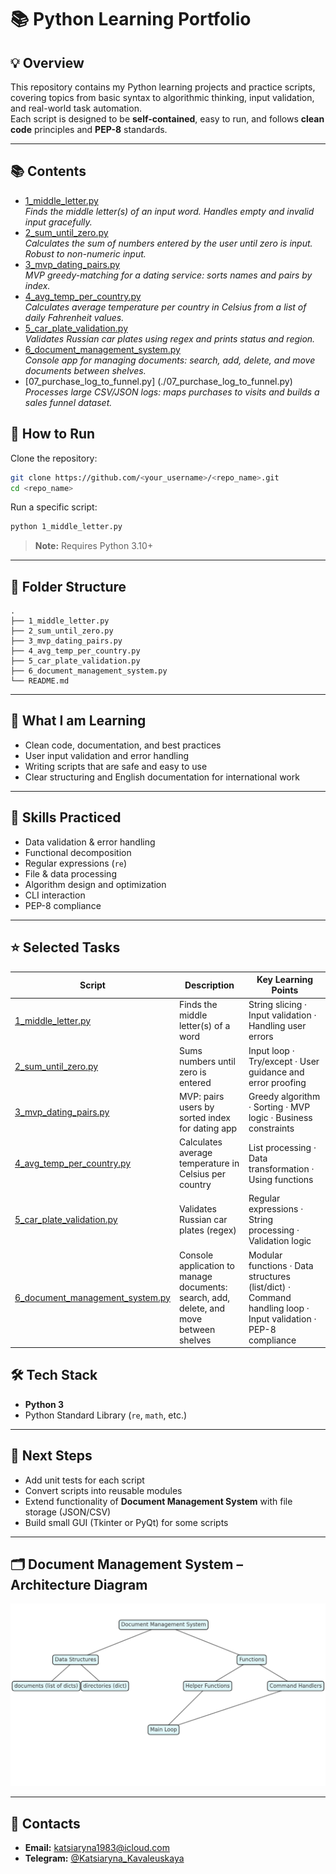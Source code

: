 # 📚 Python Learning Portfolio

## 💡 Overview
This repository contains my Python learning projects and practice scripts, covering topics from basic syntax to algorithmic thinking, input validation, and real-world task automation.  
Each script is designed to be **self-contained**, easy to run, and follows **clean code** principles and **PEP-8** standards.

---

## 📚 Contents

- [1_middle_letter.py](./1_middle_letter.py)  
  *Finds the middle letter(s) of an input word. Handles empty and invalid input gracefully.*
- [2_sum_until_zero.py](./2_sum_until_zero.py)  
  *Calculates the sum of numbers entered by the user until zero is input. Robust to non-numeric input.*
- [3_mvp_dating_pairs.py](./3_mvp_dating_pairs.py)  
  *MVP greedy-matching for a dating service: sorts names and pairs by index.*
- [4_avg_temp_per_country.py](./4_avg_temp_per_country.py)  
  *Calculates average temperature per country in Celsius from a list of daily Fahrenheit values.*
- [5_car_plate_validation.py](./5_car_plate_validation.py)  
  *Validates Russian car plates using regex and prints status and region.*
- [6_document_management_system.py](./6_document_management_system.py)  
  *Console app for managing documents: search, add, delete, and move documents between shelves.*
- [07_purchase_log_to_funnel.py] (./07_purchase_log_to_funnel.py)
  *Processes large CSV/JSON logs: maps purchases to visits and builds a sales funnel dataset.*

## 🚀 How to Run

Clone the repository:
```bash
git clone https://github.com/<your_username>/<repo_name>.git
cd <repo_name>
```

Run a specific script:
```bash
python 1_middle_letter.py
```

> **Note:** Requires Python 3.10+  

---

## 📂 Folder Structure
```plaintext
.
├── 1_middle_letter.py
├── 2_sum_until_zero.py
├── 3_mvp_dating_pairs.py
├── 4_avg_temp_per_country.py
├── 5_car_plate_validation.py
├── 6_document_management_system.py
└── README.md
```

---

## 🌱 What I am Learning
- Clean code, documentation, and best practices
- User input validation and error handling
- Writing scripts that are safe and easy to use
- Clear structuring and English documentation for international work

---

## 🎯 Skills Practiced
- Data validation & error handling  
- Functional decomposition  
- Regular expressions (`re`)  
- File & data processing  
- Algorithm design and optimization  
- CLI interaction  
- PEP-8 compliance  

---

## ⭐ Selected Tasks

| Script                                   | Description                              | Key Learning Points                                             |
|------------------------------------------|------------------------------------------|-----------------------------------------------------------------|
| [1_middle_letter.py](./1_middle_letter.py) | Finds the middle letter(s) of a word     | String slicing · Input validation · Handling user errors       |
| [2_sum_until_zero.py](./2_sum_until_zero.py) | Sums numbers until zero is entered       | Input loop · Try/except · User guidance and error proofing     |
| [3_mvp_dating_pairs.py](./3_mvp_dating_pairs.py) | MVP: pairs users by sorted index for dating app | Greedy algorithm · Sorting · MVP logic · Business constraints |
| [4_avg_temp_per_country.py](./4_avg_temp_per_country.py) | Calculates average temperature in Celsius per country | List processing · Data transformation · Using functions        |
| [5_car_plate_validation.py](./5_car_plate_validation.py) | Validates Russian car plates (regex)     | Regular expressions · String processing · Validation logic     |
| [6_document_management_system.py](./6_document_management_system.py) | Console application to manage documents: search, add, delete, and move between shelves | Modular functions · Data structures (list/dict) · Command handling loop · Input validation · PEP-8 compliance |


## 🛠️ Tech Stack
- **Python 3**
- Python Standard Library (`re`, `math`, etc.)

---

## 📝 Next Steps
- Add unit tests for each script  
- Convert scripts into reusable modules  
- Extend functionality of **Document Management System** with file storage (JSON/CSV)  
- Build small GUI (Tkinter or PyQt) for some scripts  

---

## 🗂️ Document Management System – Architecture Diagram

![Document Management System Diagram](./document_management_system_diagram.png)

---

## 🔗 Contacts
- **Email:** katsiaryna1983@icloud.com  
- **Telegram:** [@Katsiaryna_Kavaleuskaya](https://t.me/Katsiaryna_Kavaleuskaya)  



